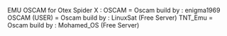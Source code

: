 EMU OSCAM for Otex Spider X :
OSCAM = Oscam build by : enigma1969
OSCAM (USER) = Oscam build by : LinuxSat (Free Server)
TNT_Emu = Oscam build by : Mohamed_OS (Free Server)
